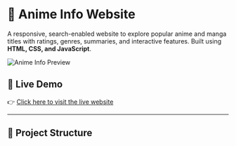 # 🌟 Anime Info Website

A responsive, search-enabled website to explore popular anime and manga titles with ratings, genres, summaries, and interactive features. Built using **HTML, CSS, and JavaScript**.

![Anime Info Preview](https://4kwallpapers.com/images/walls/thumbs_3t/22577.png)

## 🔗 Live Demo

👉 [Click here to visit the live website](https://ros2024112.github.io/CHINI-24/)

---

## 📂 Project Structure

